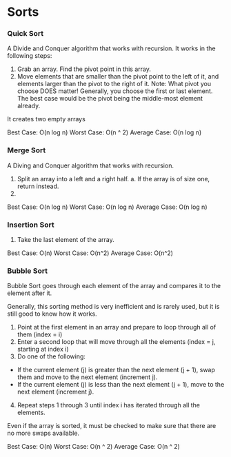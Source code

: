 # Sorts

### Quick Sort

A Divide and Conquer algorithm that works with recursion. It works in the following steps:

1. Grab an array. Find the pivot point in this array.
2. Move elements that are smaller than the pivot point to the left of it, and elements larger than the pivot to the right of it.
Note: What pivot you choose DOES matter! Generally, you choose the first or last element.
The best case would be the pivot being the middle-most element already.


It creates two empty arrays

Best Case: O(n log n)
Worst Case: O(n ^ 2)
Average Case: O(n log n)

### Merge Sort

A Diving and Conquer algorithm that works with recursion.

1. Split an array into a left and a right half.
   a. If the array is of size one, return instead.
2. 

Best Case: O(n log n)
Worst Case: O(n log n)
Average Case: O(n log n)

### Insertion Sort

1. Take the last element of the array.

Best Case: O(n)
Worst Case: O(n^2)
Average Case: O(n^2)

### Bubble Sort

Bubble Sort goes through each element of the array and compares it to the element after it.

Generally, this sorting method is very inefficient and is rarely used, but it is still good to know how it works.

1. Point at the first element in an array and prepare to loop through all of them (index = i)
2. Enter a second loop that will move through all the elements (index = j, starting at index i)
3. Do one of the following:
  * If the current element (j) is greater than the next element (j + 1), swap them and move to the next element (increment j).
  * If the current element (j) is less than the next element (j + 1), move to the next element (increment j).
4. Repeat steps 1 through 3 until index i has iterated through all the elements.

Even if the array is sorted, it must be checked to make sure that there are no more swaps available.

Best Case: O(n)
Worst Case: O(n ^ 2)
Average Case: O(n ^ 2)